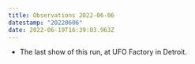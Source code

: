 ```yaml
---
title: Observations 2022-06-06
datestamp: "20220606"
date: 2022-06-19T16:39:03.963Z
---
```

- The last show of this run, at UFO Factory in Detroit.